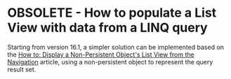 # OBSOLETE - How to populate a List View with data from a LINQ query

Starting from version 16.1, a simpler solution can be implemented based on the [How to: Display a Non-Persistent Object's List View from the Navigation](https://docs.devexpress.com/eXpressAppFramework/114052/business-model-design-orm/non-persistent-objects/how-to-display-a-non-persistent-objects-list-view-from-the-navigation) article, using a non-persistent object to represent the query result set.